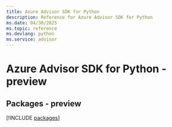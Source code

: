 ```yaml
---
title: Azure Advisor SDK for Python
description: Reference for Azure Advisor SDK for Python
ms.date: 04/30/2025
ms.topic: reference
ms.devlang: python
ms.service: advisor
---
```

# Azure Advisor SDK for Python - preview
## Packages - preview
[!INCLUDE [packages](advisor-index.md)]